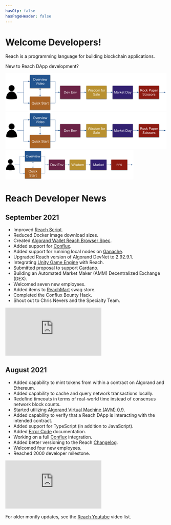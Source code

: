 ```yaml
---
hasOtp: false
hasPageHeader: false
---
```


# Welcome Developers!

<section class="text-center">
  <div class="row">
    <div class="col-12">
      <p class="lead">Reach is a programming language for building blockchain applications.</b></p>
      <p class="lead">New to Reach DApp development?</b></p>
    </div>
  </div>

  <div class="d-none d-lg-block">
    <img src="first-steps.png" width=800 usemap="#image-map-800">
    <map name="image-map-800">
        <area target="" alt="Overview Video" title="Overview Video" href="/en/books/essentials/" coords="124,10,222,71" shape="rect">
        <area target="" alt="Quick Start" title="Quick Start" href="/en/books/essentials/quick-start/" coords="123,117,223,179" shape="rect">
        <area target="" alt="Development Environment" title="Development Environment" href="/en/books/essentials/development-environment/" coords="273,62,371,125" shape="rect">
        <area target="" alt="Wisdom for Sale" title="Wisdom for Sale" href="/en/books/essentials/tutorials/wisdom-for-sale/" coords="401,61,502,125" shape="rect">
        <area target="" alt="Market Day" title="Market Day" href="/en/books/essentials/tutorials/market-day/" coords="532,61,632,125" shape="rect">
        <area target="" alt="Rock Paper Scissors" title="Rock Paper Scissors" href="/en/books/essentials/tutorials/rock-paper-scissors/" coords="663,62,762,126" shape="rect">
    </map>
  </div>

  <div class="d-none d-md-block d-lg-none">
    <img src="first-steps.png" width=600 usemap="#image-map-600">
    <map name="image-map-600">
        <area target="" alt="Overview Video" title="Overview Video" href="/en/books/essentials/" coords="94,7,168,54" shape="rect">
        <area target="" alt="Quick Start" title="Quick Start" href="/en/books/essentials/quick-start/" coords="94,87,167,134" shape="rect">
        <area target="" alt="Development Environment" title="Development Environment" href="/en/books/essentials/development-environment/" coords="206,47,280,94" shape="rect">
        <area target="" alt="Wisdom for Sale" title="Wisdom for Sale" href="/en/books/essentials/tutorials/wisdom-for-sale/" coords="302,46,377,94" shape="rect">
        <area target="" alt="Market Day" title="Market Day" href="/en/books/essentials/tutorials/market-day/" coords="402,47,476,94" shape="rect">
        <area target="" alt="Rock Paper Scissors" title="Rock Paper Scissors" href="/en/books/essentials/tutorials/rock-paper-scissors/" coords="499,46,573,94" shape="rect">
    </map>
  </div>

  <div class="d-block d-md-none">
    <img src="first-steps-for-400.png" width=400 usemap="#image-map-400">
    <map name="image-map-400">
        <area target="" alt="Overview Video" title="Overview Video" href="/en/books/essentials/" coords="63,5,112,34" shape="rect">
        <area target="" alt="Quick Start" title="Quick Start" href="/en/books/essentials/quick-start/" coords="63,58,112,88" shape="rect">
        <area target="" alt="Development Environment" title="Development Environment" href="/en/books/essentials/development-environment/" coords="138,31,186,61" shape="rect">
        <area target="" alt="Wisdom for Sale" title="Wisdom for Sale" href="/en/books/essentials/tutorials/wisdom-for-sale/" coords="202,30,251,62" shape="rect">
        <area target="" alt="Market Day" title="Market Day" href="/en/books/essentials/tutorials/market-day/" coords="266,30,317,61" shape="rect">
        <area target="" alt="Rock Paper Scissors" title="Rock Paper Scissors" href="/en/books/essentials/tutorials/rock-paper-scissors/" coords="333,32,382,60" shape="rect">
    </map>
  </div>
</section>

# Reach Developer News

## September 2021

<div class="row">
<div class="col-12 col-lg-8">
<ul style="padding-left: 1.6rem;">
<li>Improved <a href="https://github.com/reach-sh/reach-lang/blob/master/reach">Reach Script</a>.</li>
<li>Reduced Docker image download sizes.</li>
<li>Created <a href="https://github.com/reach-sh/ARCs/blob/reach-wallet/ARCs/arc-0011.md">Algorand Wallet Reach Browser Spec</a>.</li>
<li>Added support for <a href="https://confluxnetwork.org">Conflux</a>.</li>
<li>Added support for running local nodes on <a href="https://www.trufflesuite.com/ganache">Ganache</a>.</li>
<li>Upgraded Reach version of Algorand DevNet to 2.92.9.1.</li>
<li>Integrating <a href="https://unity.com">Unity Game Engine</a> with Reach.</li>
<li>Submitted proposal to support <a href="https://cardano.org">Cardano</a>.</li>
<li>Building an Automated Market Maker (AMM) Decentralized Exchange (DEX).</li>
<li>Welcomed seven new employees.</li>
<li>Added items to <a href="https://swag.reach.sh/">ReachMart</a> swag store.</li>
<li>Completed the Conflux Bounty Hack.</li>
<li>Shout out to Chris Nevers and the Specialty Team.</li>
</ul>
</div>
<div class="col-12 col-lg-4">
<div class="ratio ratio-16x9" style="max-width:400px;">
  <iframe 
    src="https://www.youtube.com/embed/E3fseK_UScU?start=5&rel=0" 
    frameborder="0"
    loading="lazy"
    allowfullscreen>
  </iframe>
</div>
</div>
</div>

## August 2021

<div class="row">
<div class="col-12 col-lg-8">
<ul style="padding-left: 1.6rem;">
<li>Added capability to mint tokens from within a contract on Algorand and Ethereum.</li>
<li>Added capability to cache and query network transactions locally.</li>
<li>Redefind timeouts in terms of real-world time instead of consensus network block counts.</li>
<li>Started utilizing <a href="https://developer.algorand.org/articles/introducing-algorand-virtual-machine-avm-09-release">Algorand Virtual Machine (AVM) 0.9</a>.</li>
<li>Added capability to verify that a Reach DApp is interacting with the intended contract.</li>
<li>Added support for TypeScript (in addition to JavaScript).</li>
<li>Added <a href="/en/books/essentials/reach-language/error-codes/">Error Code</a> documentation.</li>
<li>Working on a full <a href="https://confluxnetwork.org/">Conflux</a> integration.</li>
<li>Added better versioning to the Reach <a href="/en/pages/changelog/">Changelog</a>.</li>
<li>Welcomed four new employees.</li>
<li>Reached 2000 developer milestone.</li>
</ul>
</div>
<div class="col-12 col-lg-4">
<div class="ratio ratio-16x9" style="max-width:400px;">
  <iframe 
    src="https://www.youtube.com/embed/ml6v5n0eEFU?start=5&rel=0" 
    frameborder="0"
    loading="lazy"
    allowfullscreen>
  </iframe>
</div>
</div>
</div>

For older montly updates, see the [Reach Youtube](https://www.youtube.com/c/Reachsh/search?query=monthly%20update) video list.
